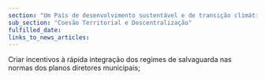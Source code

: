 ```yaml
---
section: "Um País de desenvolvimento sustentável e de transição climática"
sub_section: "Coesão Territorial e Descentralização"
fulfilled_date:
links_to_news_articles:
---
```


Criar incentivos à rápida integração dos regimes de salvaguarda nas normas dos planos diretores municipais;